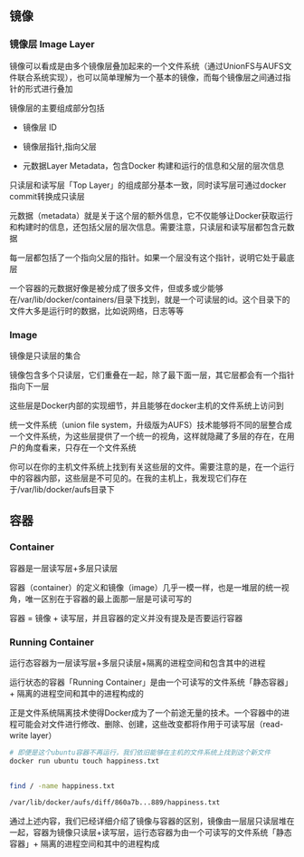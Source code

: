 <!--
 * @Description: 
 * @Version: 1.0
 * @Author: DaLao
 * @Email: dalao_li@163.com
 * @Date: 2022-03-03 21:44:56
 * @LastEditors: DaLao
 * @LastEditTime: 2022-03-04 23:54:46
-->

## 镜像

### 镜像层 Image Layer

镜像可以看成是由多个镜像层叠加起来的一个文件系统（通过UnionFS与AUFS文件联合系统实现），也可以简单理解为一个基本的镜像，而每个镜像层之间通过指针的形式进行叠加

镜像层的主要组成部分包括

- 镜像层 ID

- 镜像层指针,指向父层

- 元数据Layer Metadata，包含Docker 构建和运行的信息和父层的层次信息

只读层和读写层「Top Layer」的组成部分基本一致，同时读写层可通过docker commit转换成只读层

元数据（metadata）就是关于这个层的额外信息，它不仅能够让Docker获取运行和构建时的信息，还包括父层的层次信息。需要注意，只读层和读写层都包含元数据

每一层都包括了一个指向父层的指针。如果一个层没有这个指针，说明它处于最底层

一个容器的元数据好像是被分成了很多文件，但或多或少能够在/var/lib/docker/containers/目录下找到，就是一个可读层的id。这个目录下的文件大多是运行时的数据，比如说网络，日志等等


### Image

镜像是只读层的集合

镜像包含多个只读层，它们重叠在一起，除了最下面一层，其它层都会有一个指针指向下一层

这些层是Docker内部的实现细节，并且能够在docker主机的文件系统上访问到

统一文件系统（union file system，升级版为AUFS）技术能够将不同的层整合成一个文件系统，为这些层提供了一个统一的视角，这样就隐藏了多层的存在，在用户的角度看来，只存在一个文件系统

你可以在你的主机文件系统上找到有关这些层的文件。需要注意的是，在一个运行中的容器内部，这些层是不可见的。在我的主机上，我发现它们存在于/var/lib/docker/aufs目录下


## 容器

### Container

容器是一层读写层+多层只读层

容器（container）的定义和镜像（image）几乎一模一样，也是一堆层的统一视角，唯一区别在于容器的最上面那一层是可读可写的

容器 = 镜像 + 读写层，并且容器的定义并没有提及是否要运行容器


### Running Container

运行态容器为一层读写层+多层只读层+隔离的进程空间和包含其中的进程

运行状态的容器「Running Container」是由一个可读写的文件系统「静态容器」+ 隔离的进程空间和其中的进程构成的

正是文件系统隔离技术使得Docker成为了一个前途无量的技术。一个容器中的进程可能会对文件进行修改、删除、创建，这些改变都将作用于可读写层（read-write layer）

```sh
# 即便是这个ubuntu容器不再运行，我们依旧能够在主机的文件系统上找到这个新文件
docker run ubuntu touch happiness.txt
　　
 
find / -name happiness.txt

/var/lib/docker/aufs/diff/860a7b...889/happiness.txt
```

通过上述内容，我们已经详细介绍了镜像与容器的区别，镜像由一层层只读层堆在一起，容器为镜像只读层+读写层，运行态容器为由一个可读写的文件系统「静态容器」+ 隔离的进程空间和其中的进程构成
